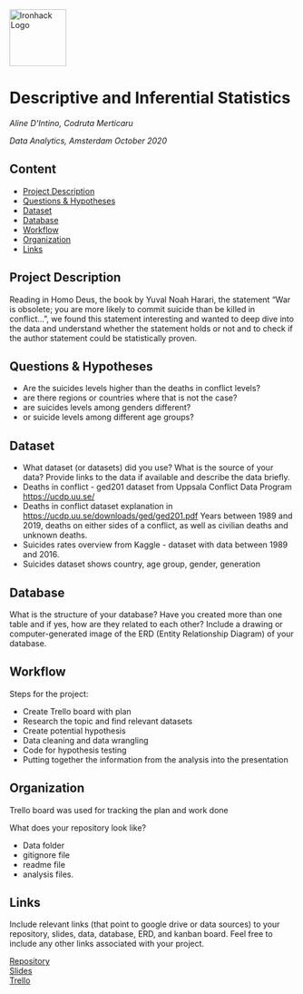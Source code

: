 <img src="https://bit.ly/2VnXWr2" alt="Ironhack Logo" width="100"/>

# Descriptive and Inferential Statistics
*Aline D'Intino, Codruta Merticaru*

*Data Analytics, Amsterdam October 2020*

## Content
- [Project Description](#project-description)
- [Questions & Hypotheses](#questions-hypotheses)
- [Dataset](#dataset)
- [Database](#database)
- [Workflow](#workflow)
- [Organization](#organization)
- [Links](#links)


## Project Description
Reading in Homo Deus, the book by Yuval Noah Harari, the statement “War is obsolete; you are more likely to commit suicide than be killed in conflict...”, we found this statement interesting and wanted to deep dive into the data and understand whether the statement holds or not and to check if the author statement could be statistically proven.

## Questions & Hypotheses
- Are the suicides levels higher than the deaths in conflict levels? 
- are there regions or countries where that is not the case?
- are suicides levels among genders different?
- or suicide levels among different age groups?

## Dataset
- What dataset (or datasets) did you use? What is the source of your data? Provide links to the data if available and describe the data briefly.
- Deaths in conflict - ged201 dataset from Uppsala Conflict Data Program https://ucdp.uu.se/ 
- Deaths in conflict dataset explanation in https://ucdp.uu.se/downloads/ged/ged201.pdf Years between 1989 and 2019, deaths on either sides of a conflict, as well as civilian deaths and unknown deaths.
- Suicides rates overview from Kaggle - dataset with data between 1989 and 2016. 
- Suicides dataset shows country, age group, gender, generation


## Database
What is the structure of your database? Have you created more than one table and if yes, how are they related to each other? Include a drawing or computer-generated image of the ERD (Entity Relationship Diagram) of your database.

## Workflow
Steps for the project:
- Create Trello board with plan
- Research the topic and find relevant datasets
- Create potential hypothesis 
- Data cleaning and data wrangling
- Code for hypothesis testing
- Putting together the information from the analysis into the presentation

## Organization
Trello board was used for tracking the plan and work done

What does your repository look like?
- Data folder
- gitignore file
- readme file
- analysis files.

## Links
Include relevant links (that point to google drive or data sources) to your repository, slides, data, database, ERD, and kanban board. Feel free to include any other links associated with your project.

[Repository](https://github.com/alinedintino/project4-statistics)  
[Slides](https://slides.com/)  
[Trello](https://trello.com/b/SmEpjACd/project-4-aline-codruta)  
